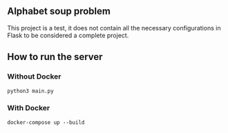 ## Alphabet soup problem

This project is a test, it does not contain all the necessary configurations in Flask to be considered a complete project.
## How to run the server

### Without Docker

```
python3 main.py
```

### With Docker

```
docker-compose up --build
```